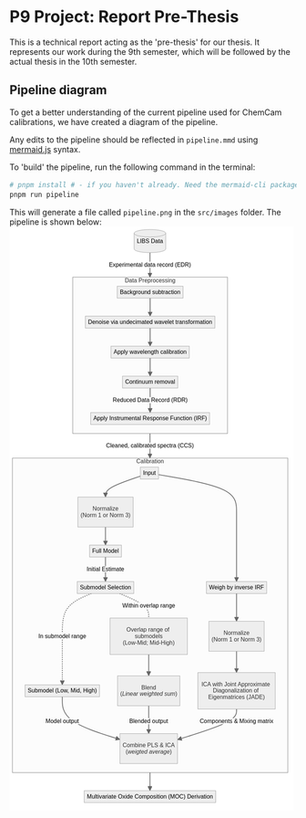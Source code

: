 # P9 Project: Report Pre-Thesis

This is a technical report acting as the 'pre-thesis' for our thesis. It represents our work during the 9th semester, which will be followed by the actual thesis in the 10th semester.

## Pipeline diagram

To get a better understanding of the current pipeline used for ChemCam calibrations, we have created a diagram of the pipeline.

Any edits to the pipeline should be reflected in `pipeline.mmd` using [mermaid.js](http://mermaid.js.org) syntax.

To 'build' the pipeline, run the following command in the terminal:

```bash
# pnpm install # - if you haven't already. Need the mermaid-cli package.
pnpm run pipeline
```

This will generate a file called `pipeline.png` in the `src/images` folder. The pipeline is shown below:
![ChemCam calibration pipeline](src/images/pipeline.png)
